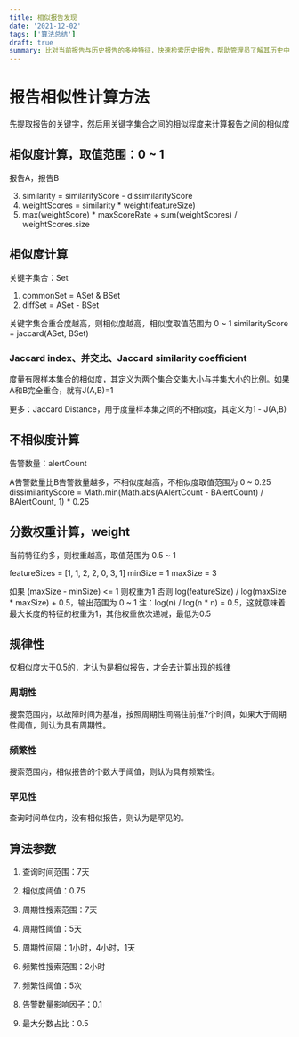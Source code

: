 ```yaml
---
title: 相似报告发现
date: '2021-12-02'
tags: ['算法总结']
draft: true
summary: 比对当前报告与历史报告的多种特征，快速检索历史报告，帮助管理员了解其历史中的分布情况及特征，结合历史报告的发生情况及处置经验快速得到初步排查思路。
---
```


# 报告相似性计算方法

先提取报告的关键字，然后用关键字集合之间的相似程度来计算报告之间的相似度

## 相似度计算，取值范围：0 ~ 1

报告A，报告B

3. similarity = similarityScore - dissimilarityScore
4. weightScores = similarity * weight(featureSize)
6. max(weightScore) * maxScoreRate + sum(weightScores) / weightScores.size

## 相似度计算

关键字集合：Set

1. commonSet = ASet & BSet  
2. diffSet = ASet - BSet

关键字集合重合度越高，则相似度越高，相似度取值范围为 0 ~ 1
    similarityScore = jaccard(ASet, BSet)
    
### Jaccard index、并交比、Jaccard similarity coefficient

度量有限样本集合的相似度，其定义为两个集合交集大小与并集大小的比例。如果A和B完全重合，就有J(A,B)=1

更多：Jaccard Distance，用于度量样本集之间的不相似度，其定义为1 - J(A,B)
    
## 不相似度计算
    
告警数量：alertCount
    
A告警数量比B告警数量越多，不相似度越高，不相似度取值范围为 0 ~ 0.25
    dissimilarityScore = Math.min(Math.abs(AAlertCount - BAlertCount) / BAlertCount, 1) * 0.25
   
## 分数权重计算，weight

当前特征约多，则权重越高，取值范围为 0.5 ~ 1

featureSizes = [1, 1, 2, 2, 0, 3, 1]
minSize = 1
maxSize = 3

如果 (maxSize - minSize) <= 1 则权重为1
否则 log(featureSize) / log(maxSize * maxSize) + 0.5，输出范围为 0 ~ 1
注：log(n) / log(n * n) = 0.5，这就意味着最大长度的特征的权重为1，其他权重依次递减，最低为0.5

## 规律性

仅相似度大于0.5的，才认为是相似报告，才会去计算出现的规律

### 周期性

搜索范围内，以故障时间为基准，按照周期性间隔往前推7个时间，如果大于周期性阈值，则认为具有周期性。

### 频繁性

搜索范围内，相似报告的个数大于阈值，则认为具有频繁性。

### 罕见性

查询时间单位内，没有相似报告，则认为是罕见的。

## 算法参数

1. 查询时间范围：7天
2. 相似度阈值：0.75

4. 周期性搜索范围：7天
5. 周期性阈值：5天
3. 周期性间隔：1小时，4小时，1天

6. 频繁性搜索范围：2小时
7. 频繁性阈值：5次

8. 告警数量影响因子：0.1
9. 最大分数占比：0.5